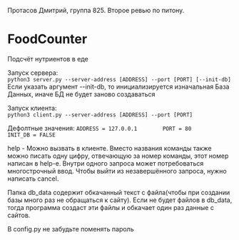 ﻿Протасов Дмитрий, группа 825.
Второе ревью по питону.

# FoodCounter
Подсчёт нутриентов в еде

Запуск сервера:  
```python3 server.py --server-address [ADDRESS] --port [PORT] [--init-db]```
Если указать аргумент --init-db, то инициализируется изначальная База Данных, иначе БД не будет заново создаваться

Запуск клиента:  
```python3 client.py --server-address [ADDRESS] --port [PORT]```

Дефолтные значения:
```ADDRESS = 127.0.0.1        PORT = 80        INIT_DB = FALSE```

help - Можно вызвать в клиенте. Вместо названия команды также можно писать одну цифру, отвечающую за номер команды, этот номер написан в help-е.
Внутри одного запроса может потребоваться многострочный ввод. Чтобы выйти из незавершённого запроса, нужно написать cancel.

Папка db_data содержит обкачанный текст с файла(чтобы при создании базы много раз не обращаться к сайту). Если не будет файлов в db_data, тогда программа создаст эти файлы и обкачает один раз данные с сайтов.

В config.py не забудьте поменять пароль
